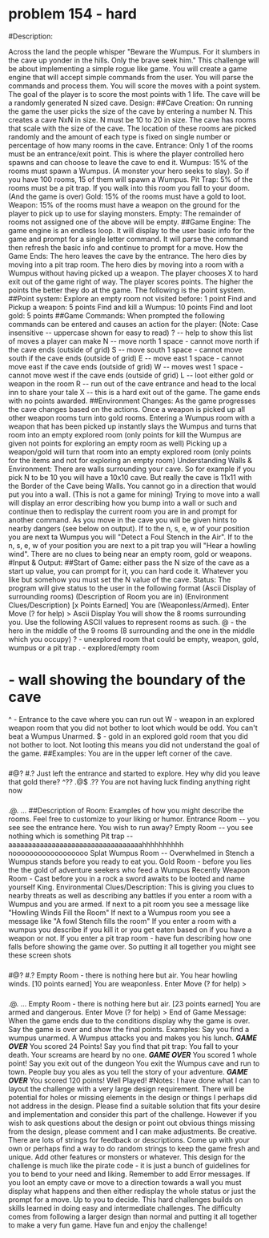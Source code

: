 # problem 154 - hard 

#Description:

Across the land the people whisper "Beware the Wumpus. For it slumbers in the cave up yonder in the hills. Only the brave seek him."
This challenge will be about implementing a simple rogue like game. You will create a game engine that will accept simple commands from the user. You will parse the commands and process them. You will score the moves with a point system. The goal of the player is to score the most points with 1 life. The cave will be a randomly generated N sized cave.
Design:
##Cave Creation:
On running the game the user picks the size of the cave by entering a number N. This creates a cave NxN in size. N must be 10 to 20 in size.
The cave has rooms that scale with the size of the cave. The location of these rooms are picked randomly and the amount of each type is fixed on single number or percentage of how many rooms in the cave.
Entrance: Only 1 of the rooms must be an entrance/exit point. This is where the player controlled hero spawns and can choose to leave the cave to end it.
Wumpus: 15% of the rooms must spawn a Wumpus. (A monster your hero seeks to slay). So if you have 100 rooms, 15 of them will spawn a Wumpus.
Pit Trap: 5% of the rooms must be a pit trap. If you walk into this room you fall to your doom. (And the game is over)
Gold: 15% of the rooms must have a gold to loot.
Weapon: 15% of the rooms must have a weapon on the ground for the player to pick up to use for slaying monsters.
Empty: The remainder of rooms not assigned one of the above will be empty.
##Game Engine:
The game engine is an endless loop. It will display to the user basic info for the game and prompt for a single letter command. It will parse the command then refresh the basic info and continue to prompt for a move.
How the Game Ends:
The hero leaves the cave by the entrance.
The hero dies by moving into a pit trap room.
The hero dies by moving into a room with a Wumpus without having picked up a weapon.
The player chooses X to hard exit out of the game right of way.
The player scores points. The higher the points the better they do at the game. The following is the point system.
##Point system:
Explore an empty room not visited before: 1 point
Find and Pickup a weapon: 5 points
Find and kill a Wumpus: 10 points
Find and loot gold: 5 points
##Game Commands:
When prompted the following commands can be entered and causes an action for the player: (Note: Case insensitive -- uppercase shown for easy to read)
? -- help to show this list of moves a player can make
N -- move north 1 space - cannot move north if the cave ends (outside of grid)
S -- move south 1 space - cannot move south if the cave ends (outside of grid)
E -- move east 1 space - cannot move east if the cave ends (outside of grid)
W -- moves west 1 space - cannot move west if the cave ends (outside of grid)
L -- loot either gold or weapon in the room
R -- run out of the cave entrance and head to the local inn to share your tale
X -- this is a hard exit out of the game. The game ends with no points awarded.
##Environment Changes:
As the game progresses the cave changes based on the actions.
Once a weapon is picked up all other weapon rooms turn into gold rooms.
Entering a Wumpus room with a weapon that has been picked up instantly slays the Wumpus and turns that room into an empty explored room (only points for kill the Wumpus are given not points for exploring an empty room as well)
Picking up a weapon/gold will turn that room into an empty explored room (only points for the items and not for exploring an empty room)
Understanding Walls & Environment:
There are walls surrounding your cave. So for example if you pick N to be 10 you will have a 10x10 cave. But really the cave is 11x11 with the Border of the Cave being Walls. You cannot go in a direction that would put you into a wall. (This is not a game for mining) Trying to move into a wall will display an error describing how you bump into a wall or such and continue then to redisplay the current room you are in and prompt for another command.
As you move in the cave you will be given hints to nearby dangers (see below on output). If to the n, s, e, w of your position you are next ta Wumpus you will "Detect a Foul Stench in the Air". If to the n, s, e, w of your position you are next to a pit trap you will "Hear a howling wind".
There are no clues to being near an empty room, gold or weapons.
#Input & Output:
##Start of Game:
either pass the N size of the cave as a start up value, you can prompt for it, you can hard code it. Whatever you like but somehow you must set the N value of the cave.
Status:
The program will give status to the user in the following format
(Ascii Display of surrounding rooms)
(Description of Room you are in)
(Environment Clues/Description)
[x Points Earned] You are (Weaponless/Armed).
Enter Move (? for help) >
Ascii Display
You will show the 8 rooms surrounding you. Use the following ASCII values to represent rooms as such.
@ - the hero in the middle of the 9 rooms (8 surrounding and the one in the middle which you occupy)
? - unexplored room that could be empty, weapon, gold, wumpus or a pit trap
. - explored/empty room
# - wall showing the boundary of the cave
^ - Entrance to the cave where you can run out
W - weapon in an explored weapon room that you did not bother to loot which would be odd. You can't beat a Wumpus Unarmed.
$ - gold in an explored gold room that you did not bother to loot. Not looting this means you did not understand the goal of the game.
##Examples:
You are in the upper left corner of the cave.
###
#@?
#.?
Just left the entrance and started to explore. Hey why did you leave that gold there?
^??
.@$
.??
You are not having luck finding anything right now
###
.@.
...
##Description of Room:
Examples of how you might describe the rooms. Feel free to customize to your liking or humor.
Entrance Room -- you see see the entrance here. You wish to run away?
Empty Room -- you see nothing which is something
Pit trap -- aaaaaaaaaaaaaaaaaaaaaaaaaaaaaaaaaahhhhhhhhhh noooooooooooooooooo Splat
Wumpus Room -- Overwhelmed in Stench a Wumpus stands before you ready to eat you.
Gold Room - before you lies the the gold of adventure seekers who feed a Wumpus Recently
Weapon Room - Cast before you in a rock a sword awaits to be looted and name yourself King.
Environmental Clues/Description:
This is giving you clues to nearby threats as well as describing any battles if you enter a room with a Wumpus and you are armed.
If next to a pit room you see a message like "Howling Winds Fill the Room" If next to a Wumpus room you see a message like "A fowl Stench fills the room" If you enter a room with a wumpus you describe if you kill it or you get eaten based on if you have a weapon or not. If you enter a pit trap room - have fun describing how one falls before showing the game over.
So putting it all together you might see these screen shots
###
#@?
#.?
Empty Room - there is nothing here but air.
You hear howling winds.
[10 points earned] You are weaponless.
Enter Move (? for help) >


###
.@.
...
Empty Room - there is nothing here but air.
[23 points earned] You are armed and dangerous.
Enter Move (? for help) >
End of Game Message:
When the game ends due to the conditions display why the game is over. Say the game is over and show the final points.
Examples:
Say you find a wumpus unarmed.
A Wumpus attacks you and makes you his lunch.
***GAME OVER***
You scored 24 Points!
Say you find that pit trap:
You fall to your death. Your screams are heard by no one.
***GAME OVER***
You scored 1 whole point!
Say you exit out of the dungeon
You exit the Wumpus cave and run to town. People buy you ales as you tell the story of your adventure.
***GAME OVER***
You scored 120 points! Well Played!
#Notes:
I have done what I can to layout the challenge with a very large design requirement. There will be potential for holes or missing elements in the design or things I perhaps did not address in the design. Please find a suitable solution that fits your desire and implementation and consider this part of the challenge. However if you wish to ask questions about the design or point out obvious things missing from the design, please comment and I can make adjustments.
Be creative. There are lots of strings for feedback or descriptions. Come up with your own or perhaps find a way to do random strings to keep the game fresh and unique. Add other features or monsters or whatever. This design for the challenge is much like the pirate code - it is just a bunch of guidelines for you to bend to your need and liking.
Remember to add Error messages. If you loot an empty cave or move to a direction towards a wall you must display what happens and then either redisplay the whole status or just the prompt for a move. Up to you to decide.
This hard challenges builds on skills learned in doing easy and intermediate challenges. The difficulty comes from following a larger design than normal and putting it all together to make a very fun game. Have fun and enjoy the challenge!